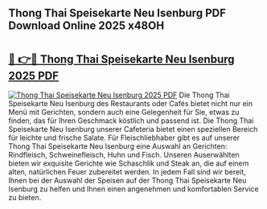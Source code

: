 ## Thong Thai Speisekarte Neu Isenburg PDF Download Online 2025 x48OH

# <h2><a href="http://gcbtmd.nevu.top/?p=Thong+Thai+Speisekarte+Neu+Isenburg">🔗 👉🔴 Thong Thai Speisekarte Neu Isenburg 2025 PDF</a></h2>

[![Thong Thai Speisekarte Neu Isenburg 2025 PDF](https://i.imgur.com/dBaPXMq.png)](http://gcbtmd.nevu.top/?p=Thong+Thai+Speisekarte+Neu+Isenburg)
Die Thong Thai Speisekarte Neu Isenburg des Restaurants oder Cafés bietet nicht nur ein Menü mit Gerichten, sondern auch eine Gelegenheit für Sie, etwas zu finden, das für Ihren Geschmack köstlich und passend ist. Die Thong Thai Speisekarte Neu Isenburg unserer Cafeteria bietet einen speziellen Bereich für leichte und frische Salate. Für Fleischliebhaber gibt es auf unserer Thong Thai Speisekarte Neu Isenburg eine Auswahl an Gerichten: Rindfleisch, Schweinefleisch, Huhn und Fisch. Unseren Auserwählten bieten wir exquisite Gerichte wie Schaschlik und Steak an, die auf einem alten, natürlichen Feuer zubereitet werden. In jedem Fall sind wir bereit, Ihnen bei der Auswahl der Speisen auf der Thong Thai Speisekarte Neu Isenburg zu helfen und Ihnen einen angenehmen und komfortablen Service zu bieten.

